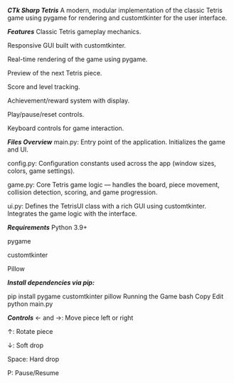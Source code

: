 ***CTk Sharp Tetris***
A modern, modular implementation of the classic Tetris game using pygame for rendering and customtkinter for the user interface.

***Features***
Classic Tetris gameplay mechanics.

Responsive GUI built with customtkinter.

Real-time rendering of the game using pygame.

Preview of the next Tetris piece.

Score and level tracking.

Achievement/reward system with display.

Play/pause/reset controls.

Keyboard controls for game interaction.

***Files Overview***
main.py: Entry point of the application. Initializes the game and UI.

config.py: Configuration constants used across the app (window sizes, colors, game settings).

game.py: Core Tetris game logic — handles the board, piece movement, collision detection, scoring, and game progression.

ui.py: Defines the TetrisUI class with a rich GUI using customtkinter. Integrates the game logic with the interface.

***Requirements***
Python 3.9+

pygame

customtkinter

Pillow

***Install dependencies via pip:***

pip install pygame customtkinter pillow
Running the Game
bash
Copy
Edit
python main.py

***Controls***
← and →: Move piece left or right

↑: Rotate piece

↓: Soft drop

Space: Hard drop

P: Pause/Resume